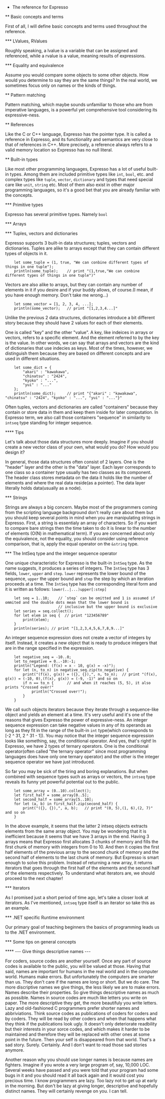* The reference for Expresso

** Basic concepts and terms

First of all, I will define basic concepts and terms used throughout the reference.

*** LValues, RValues

Roughly speaking, a lvalue is a variable that can be assigned and referenced, while a rvalue is a value, meaning results of expressions.

*** Equality and equivalence

Assume you would compare some objects to some other objects. How would you determine to say they are the same things?
In the real world, we sometimes focus only on names or the kinds of things. 

** Pattern matching

Pattern matching, which maybe sounds unfamiliar to those who are from imperative languages, is a powerful yet
comprehensive tool considering its expressive-ness.

** References

Like the C or C++ language, Expresso has the pointer type. It is called a reference in Expresso, and its functionality
and semantics are very close to that of references in C++. More precisely, a reference always refers to a valid memory
location so Expresso has no null literal.

** Built-in types

Like most other programming languages, Expresso has a lot of useful built-in types. Among them are included primitive
types like `int`, `bool`, etc. and complex types like `tuple`, `vector`, `dictionary` and types that need special care
like `unit`, `string` etc. Most of them also exist in other major programming languages, so it's a good bet that
you are already familiar with the concepts.

*** Primitive types

Expresso has several primitive types. Namely `bool` 

*** Arrays

*** Tuples, vectors and dictionaries

Expresso supports 3 built-in data structures; tuples, vectors and dictionaries.
Tuples are alike to arrays except that they can contain different types of objects in it.

```Expresso
    let some_tuple = (1, true, "We can conbine different types of things in one tuple");
    println(some_tuple);    // print "(1,true,"We can conbine different types of things in one tuple")"
```

Vectors are also alike to arrays, but they can contain any number of elements in it if you desire and if your buddy allows,
of course.(I mean, if you have enough memory. Don't take me wrong...)

```Expresso
    let some_vector = [1, 2, 3, 4, ...];
    println(some_vector);   // print "[1,2,3,4...]"
```

Unlike the previous 2 data structures, dictionaries introduce a bit different story because they should have 2 values
for each of their elements.

One is called "key" and the other "value". A key, like indeices in arrays or vectors, refers to a specific element.
And the element referred to by the key is the value. In other words, we can say that arrays and vectors are the kind of
dictionaries that use indecies as keys. Most of the times, however, we distinguish them because they are based on
different concepts and are used in different situations.

```Expresso
    let some_dict = {
        "akari" : "kawakawa",
        "chinatsu" : "2424",
        "kyoko" : "...",
        "yui" : "..."
    };
    println(some_dict);     // print "{"akari" : "kawakawa", "chinatsu" : "2424", "kyoko" : "...", "yui" : "..."}"
```

Often tuples, vectors and dictionaries are called "containers" because they contain or store data in them and keep them
inside for later computation. In Expresso term, we also call those containers "sequence" in similarity to `intseq` type
standing for integer sequence.

**** Tips

Let's talk about those data structures more deeply. Imagine if you should create a new vector class of your own,
what would you do? How would you design it? 

In general, those data structures often consist of 2 layers. One is the "header" layer and the other is the "data" layer.
Each layer corresponds to one class so a container type usually has two classes as its component. The header class stores
metadata on the data it holds like the number of elements and where the real data reside(as a pointer). The data layer
literally holds data(usually as a node). 

*** Strings

Strings are always a big concern. Maybe most of the programmers coming from the scripting language background don't
really care about them but you should keep several points in mind when you are manipulating strings in Expresso.
First, a string is essentialy an array of characters. So if you want to compare bare strings then the time taken to do it
is linear to the number of elements (O(N) in mathematical term). If you are concerned about only the equivalence, not the equality,
you should consider using reference comparison, that is, apply the equal operator on the `&string` type.

*** The IntSeq type and the integer sequence operator

One unique characteristic for Expresso is the built-in `IntSeq` type. As the name suggests, it produces a series of integers.
The `IntSeq` type has 3 fields, `lower`, `upper` and `step`. `lower` represents the lower bound of the sequence,
`upper` the upper bound and `step` the step by which an iteration proceeds at a time.
The `IntSeq` type has the corresponding literal form and it is written as follows:
`lower(..|...)upper[:step]`

```Expresso
    let seq = 1..10;    // `step` can be omitted and 1 is assumed if ommited and the double dots mean that the lower bound is
                        // inclusive but the upper bound is exclusive
    let series = seq.collect();
    for let elem in seq {  // print "123456789"
        print(elem);
    }
    println(series); // print "[1,2,3,4,5,6,7,8,9...]"
```

An integer sequence expression does not create a vector of integers by itself. Instead, it creates a new object that is ready
to produce integers that are in the range specified in the expression.

```Expresso
    let negative_seq = -10..0;
    let to_negative = 0..-10:-1;
    println("Legend: (f(x) = x - 10, g(x) = -x)");
    for let (n, to_n) in negative_seq.zip(to_negative) {
        print("(f(x), g(x)) = ({}, {}),", n, to_n);  // print "(f(x), g(x)) = (-10, 0),(f(x), g(x)) = (-9, -1)" and so on
        if n == to_n {      // and when it reaches (5, 5), it also prints "Crossed over!"
            println("Crossed over!");
        }
    }
```

We call such objects iterators because they iterate through a sequence-like object and yields an element at a time.
It's very useful and it's one of the reasons that gives Expresso the power of expressive-ness.
An integer sequence expression can take negative values in any of its operands as long as they fit in the range of
the built-in `int` type(which corresponds to [-2 ^ 31, 2 ^ 31 - 1]).
You may notice that the integer sequence expression looks like something, say, the conditional operator. And yes, that's right! 
In Expresso, we have 2 types of ternary operators. One is the conditional operator(often called "the ternary operator"
since most programming languages does have only one ternary operator) and the other is the integer sequence operator we have just introduced.

So far you may be sick of the tiring and boring explanations. But when combined with sequence types such as arrays or vectors,
the `intseq` type reveals its funny yet powerful potential out to the public.

```Expresso
    let some_array = (0..10).collect();
    let first_half = some_array[0..5];
    let second_half = some_array[5..10];
    for let (a, b) in first_half.zip(second_half) {
        print("({}, {}),", a, b);   // print "(0, 5),(1, 6),(2, 7)" and so on
    }
```

In the above example, it seems that the latter 2 intseq objects extracts elements from the same array object.
You may be wondering that it is inefficient because it seems that we have 3 arrays in the end. Having 3 arrays means that
Expresso first allocates 3 chunks of memory and fills the first chunk of memory with integers from 0 to 10. And then it copies
the first half elements of the previous array to the second chunk of memory and the second half of elements to the last chunk of memory.
But Expresso is smart enough to solve this problem. Instead of returning a new array, it returns iterators that goes through
the first half of the elements and the second half of the elements respectively. To understand what iterators are,
we should proceed to the next chapter!

*** Iterators

As I promised just a short period of time ago, let's take a closer look at iterators.
As I've mentioned, `intseq` type itself is an iterator so take this as an example.

*** .NET specific Runtime environment

Our primary goal of teaching beginners the basics of programming leads us to the .NET environment.

*** Some tips on general concepts

**** --- Give things descriptive names ---

For coders, source codes are another yourself. Once any part of source codes is available to the public, you will be valued at those.
Having that said, names are important for humans in the real world and in the computer world. Humans make errors. But unfortunately
the computers are smarter than us. They don't care if the names are long or short. But we do care. The more discriptive names we give things,
the less likely we are to make errors. Names describe their properties. So give things descriptive names as much as possible.
Names in source codes are much like letters you write on paper. The more descriptive they get, the more beautifuly you write letters.
Lazy and old-fashioned C programmers prefer shorter names and abbriviations. Think source codes as publications of coders for coders and by coders.
They will be read by other coders and when that happens what they think if the publications look ugly. It doesn't only deteriorate readbility
but their interests in your sorce codes, and which makes it harder to be maintained and therefore they will be replaced with other ones
at some point in the future. Then your self is disappeared from that world. That's a sad story. Surely. Certainly. And I don't want
to read those sad stories anymore.

Another reason why you should use longer names is because names are fighters. Imagine if you wrote a very large program of, say, 10,000 LOC.
Several weeks have passed and you were told that your program had some bugs in it and you should read it all back again and
it would cost you precious time. I know programmers are lazy. Too lazy not to get up at early in the morning. But don't be lazy at giving longer,
descriptive and hopefully distinct names. They will certainly revenge on you. I can tell.